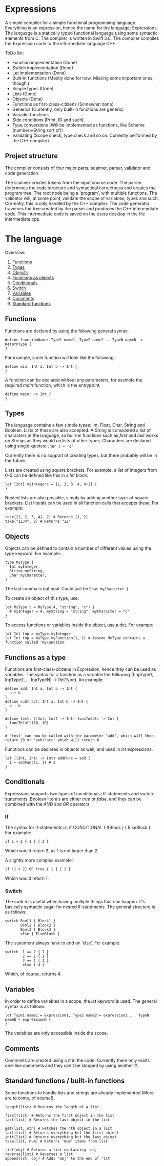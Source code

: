 # Expressions

A simple compiler for a simple functional programming language. Everything is an expression, hence the name for the language; Expressions. The language is a statically typed functional language using some syntactic elements from C.
The compiler is written in Swift 3.0. The compiler compiles the Expression code to the intermediate language C++.

ToDo list:
- Function implementation (Done)
- Switch implementation (Done)
- Let implementation (Done)
- Built-in functions (Mostly done for now. Missing some important ones, though.)
- Simple types (Done)
- Lists (Done)
- Objects (Done)
- Functions as first-class-citizens (Somewhat done)
- Generics (Currently, only built-in functions are generic)
- Variadic functions
- Side conditions (Print, IO and such)
- Type conversions (Will be implemented as functions, like Scheme (number->String sort of))
- Validating (Scope check, type check and so on. Currently performed by the C++ compiler)

## Project structure
The compiler consists of four major parts; scanner, parser, validator and code generation.

The scanner creates tokens from the input source code. The parser determines the code structure and syntactical correctness and creates the program tree. The root node being a 'program', with multiple functions.
The validator will, at some point, validate the scope of variables, types and such. Currently, this is only handled by the C++ compiler.
The code generator traverses the tree created by the parser and produces the C++ intermediate code. This intermediate code is saved on the users desktop in the file intermediate.cpp.

# The language

Overview:

1.  [Functions](#functions)
2.  [Types](#types)
3.  [Objects](#objects)
3.  [Functions as objects](#functions-as-a-type)
3.  [Conditionals](#conditionals)
4.  [Switch](#switch)
5.  [Variables](#variables)
6.  [Comments](#comments)
7.  [Standard functions](#standard-functions--built-in-functions)

## Functions
[functions]:asd
Functions are declared by using the following general syntax:
```
define functionName: Type1 name1, Type2 name2 .. TypeN nameN -> ReturnType {
}
```

For example, a *min* function will look like the following:
```
define min: Int a, Int b -> Int {
}
```

A function can be declared without any parameters, for example the required *main* function, which is the entrypoint.
```
define main: -> Int {
}
```

## Types
The language contains a few simple types: Int, Float, Char, String and Boolean. Lists of these are also accepted. A String is considered a list of characters in the language, so built-in functions such as *first* and *last* works on Strings as they would on lists of other types. Characters are declared using single-quotes: ```Char c = 'c'```

Currently there is no support of creating types, but there probably will be in the future.

Lists are created using square brackets. For example, a list of integers from 0-5 can be defined like this in a *let* block:
```
let [Int] myIntegers = [1, 2, 3, 4, 4+1] {
}
```
Nested lists are also possible, simply by adding another layer of square brackets. List literals can be used in all function calls that accepts these. For example:
```
take([1, 2, 3, 4], 2) # Returns [1, 2]
take("1234", 2) # Returns "12"
```

## Objects
Objects can be defined to contain a number of different values using the *type* keyword. For example:
```
type MyType {
  Int myInteger,
  String myString,
  Char myCharacter,
}
```
The last comma is optional. Could just be ```Char myCharacter }```

To create an object of this type, use:
```
let MyType t = MyType(4, "string", "c") {
  # myInteger = 4, myString = "string", myCharacter = "c"
}
```

To access functions or variables inside the object, use a dot. For exampe:
```
let Int tmp = myType.myInteger
let Int tmp = myType.myFunction(1, 2) # Assume MyType contains a function called 'myFunction'
```

## Functions as a type
Functions are first-class-citizens in Expression, hence they can be used as variables. The syntax for a function as a variable the following ((InpType1, InpType2, ... InpTypeN) -> RetType). An example:
```
define add: Int a, Int b -> Int {
  a + b
}
define subtract: Int a, Int b -> Int {
  a - b
}

define test: ((Int, Int) -> Int) funcToCall -> Int {
  funcToCall(10, 10)
}

# 'test' can now be called with the parameter 'add', which will then return 20 or 'subtract' which will return 0
```

Functions can be declared in objects as well, and used in *let* expressions.
```
let ((Int, Int) -> Int) addFunc = add {
  1 + addFunc(1, 1) # 3
}
```

## Conditionals
Expressions supports two types of conditionals; If-statements and switch-statements.
Boolean literals are either *true* or *false*, and they can be combined with the *AND* and *OR* operators.

### If
The syntax for if-statements is; if CONDITIONAL { IfBlock } { ElseBlock }.
For example:
```
if 1 > 2 { 1 } { 2 }
```
Which would return 2, as 1 is not larger than 2. 

A slightly more complex example:
```
if (1 > 2) OR true { 1 } { 2 }
```
Which would return 1.

### Switch
The switch is useful when having multiple things that can happen. It's basically syntactic sugar for nested if-statements.
The general structure is as follows: 
```
switch Bool1 { Block1 }
       Bool2 { Block2 }
       Bool3 { Block3 }
       else { ElseBlock }
```
The statement always have to end on 'else'.
For example:
```
switch  1 == 2 { 1 }
        2 == 1 { 2 }
        3 == 1 { 3 }
        else { 4 }
```
Which, of course, returns 4.

## Variables
In order to define variables in a scope, the *let* keyword is used. The general syntax is as follows:
```
let Type1 name1 = expression1, Type2 name2 = expression2 ... TypeN nameN = expressionN {
}
```
The variables are only accessible inside the scope.

## Comments
Comments are created using a \# in the code. Currently there only exists one-line comments and they can't be stopped by using another \#.

## Standard functions / built-in functions
Some functions to handle lists and strings are already implemented (More are to come, of course!).
```
length(list) # Returns the length of a list

first(list) # Returns the first object in the list
last(list) # Returns the last object in the list

get(list, nth) # Fetches the nth object in a list
tail(list) # Returns everything but the first object
init(list) # Returns everything but the last object
take(list, num) # Returns 'num' items from list

list(obj) # Returns a list containing 'obj'
reverse(list) # Reverses a list
append(lst, obj) # Adds 'obj' to the end of 'lst'
```
